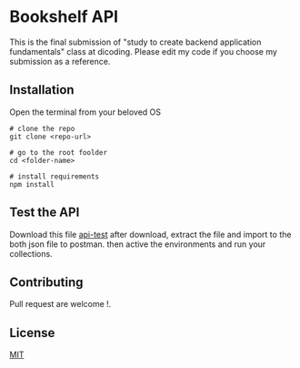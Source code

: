 # Bookshelf API
This is the final submission of "study to create backend application fundamentals" class at dicoding. Please edit my code if you choose my submission as a reference.

## Installation
Open the terminal from your beloved OS

```
# clone the repo
git clone <repo-url>

# go to the root foolder
cd <folder-name>

# install requirements
npm install
```

## Test the API
Download this file [api-test](https://github.com/dicodingacademy/a261-backend-pemula-labs/raw/099-shared-files/BookshelfAPITestCollectionAndEnvironment.zip)
after download, extract the file and import to the both json file to postman. then active the environments and run your collections.

## Contributing
Pull request are welcome !.

## License
[MIT](https://choosealicense.com/licenses/mit/)
